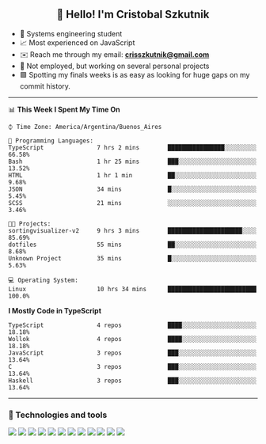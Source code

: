 <h2 align="center">👋 Hello! I'm Cristobal Szkutnik</h2>

- 📖  Systems engineering student
- 📈  Most experienced on JavaScript
- ✉️  Reach me through my email: **crisszkutnik@gmail.com**
- 🏢  Not employed, but working on several personal projects
- 🟩  Spotting my finals weeks is as easy as looking for huge gaps on my commit history.

-------

<!--START_SECTION:waka-->
📊 **This Week I Spent My Time On** 

```text
⌚︎ Time Zone: America/Argentina/Buenos_Aires

💬 Programming Languages: 
TypeScript               7 hrs 2 mins        ████████████████░░░░░░░░░   66.58% 
Bash                     1 hr 25 mins        ███░░░░░░░░░░░░░░░░░░░░░░   13.52% 
HTML                     1 hr 1 min          ██░░░░░░░░░░░░░░░░░░░░░░░   9.68% 
JSON                     34 mins             █░░░░░░░░░░░░░░░░░░░░░░░░   5.45% 
SCSS                     21 mins             ░░░░░░░░░░░░░░░░░░░░░░░░░   3.46%

🐱‍💻 Projects: 
sortingvisualizer-v2     9 hrs 3 mins        █████████████████████░░░░   85.69% 
dotfiles                 55 mins             ██░░░░░░░░░░░░░░░░░░░░░░░   8.68% 
Unknown Project          35 mins             █░░░░░░░░░░░░░░░░░░░░░░░░   5.63%

💻 Operating System: 
Linux                    10 hrs 34 mins      █████████████████████████   100.0%

```

**I Mostly Code in TypeScript** 

```text
TypeScript               4 repos             ████░░░░░░░░░░░░░░░░░░░░░   18.18% 
Wollok                   4 repos             ████░░░░░░░░░░░░░░░░░░░░░   18.18% 
JavaScript               3 repos             ███░░░░░░░░░░░░░░░░░░░░░░   13.64% 
C                        3 repos             ███░░░░░░░░░░░░░░░░░░░░░░   13.64% 
Haskell                  3 repos             ███░░░░░░░░░░░░░░░░░░░░░░   13.64%

```



<!--END_SECTION:waka-->

-------

### 🔧 Technologies and tools
<div>
  <img src="https://img.shields.io/badge/node.js%20-%2343853D.svg?&style=for-the-badge&logo=node.js&logoColor=white"/>
  <img src="https://img.shields.io/badge/javascript%20-%23323330.svg?&style=for-the-badge&logo=javascript&logoColor=%23F7DF1E"/>
  <img src="https://img.shields.io/badge/typescript%20-%23007ACC.svg?&style=for-the-badge&logo=typescript&logoColor=white"/>
  <img src="https://img.shields.io/badge/html5%20-%23E34F26.svg?&style=for-the-badge&logo=html5&logoColor=white"/>
  <img src="https://img.shields.io/badge/css3%20-%231572B6.svg?&style=for-the-badge&logo=css3&logoColor=white"/>
  <img src="https://img.shields.io/badge/c%20-%2300599C.svg?&style=for-the-badge&logo=c&logoColor=white"/>
  <img src="https://img.shields.io/badge/react%20-%2320232a.svg?&style=for-the-badge&logo=react&logoColor=%2361DAFB"/>
  <img src="https://img.shields.io/badge/express.js%20-%23404d59.svg?&style=for-the-badge"/>
  <img src="https://img.shields.io/badge/bootstrap%20-%23563D7C.svg?&style=for-the-badge&logo=bootstrap&logoColor=white"/>
  <img src="https://img.shields.io/badge/git%20-%23F05033.svg?&style=for-the-badge&logo=git&logoColor=white"/>
  <img src="https://img.shields.io/badge/heroku%20-%23430098.svg?&style=for-the-badge&logo=heroku&logoColor=white"/>
  <img src ="https://img.shields.io/badge/MongoDB-%234ea94b.svg?&style=for-the-badge&logo=mongodb&logoColor=white"/>
 </div>

